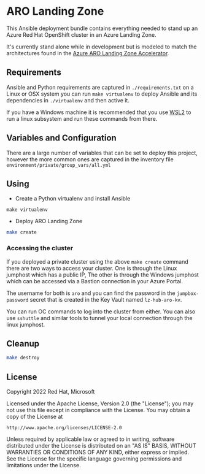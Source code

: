 # ARO Landing Zone

This Ansible deployment bundle contains everything needed to stand up an Azure Red Hat OpenShift cluster in an Azure Landing Zone.

It's currently stand alone while in development but is modeled to match the architectures found in the [Azure ARO Landing Zone Accelerator](https://github.com/Azure/ARO-Landing-Zone-Accelerator).

## Requirements

Ansible and Python requirements are captured in `./requirements.txt` on a Linux or OSX system you can run `make virtualenv` to deploy Ansible and its dependencies in `./virtualenv` and then active it.

If you have a Windows machine it is recommended that you use [WSL2](https://learn.microsoft.com/en-us/windows/wsl/install) to run a linux subsystem and run these commands from there.

## Variables and Configuration

There are a large number of variables that can be set to deploy this project, however the more common ones are captured in the inventory file `environment/private/group_vars/all.yml`

## Using

* Create a Python virtualenv and install Ansible

```
make virtualenv
```

* Deploy ARO Landing Zone

```bash
make create
```

### Accessing the cluster

If you deployed a private cluster using the above `make create` command there are two ways to access your cluster. One is through the Linux jumphost which has a public IP, The other is through the Windows jumphost which can be accessed via a Bastion connection in your Azure Portal.

The username for both is `aro` and you can find the password in the `jumpbox-password` secret that is created in the Key Vault named `lz-hub-aro-kv`.

You can run OC commands to log into the cluster from either. You can also use `sshuttle` and similar tools to tunnel your local connection through the linux jumphost.

## Cleanup

```bash
make destroy
```

## License

Copyright 2022 Red Hat, Microsoft

Licensed under the Apache License, Version 2.0 (the "License");
you may not use this file except in compliance with the License.
You may obtain a copy of the License at

    http://www.apache.org/licenses/LICENSE-2.0

Unless required by applicable law or agreed to in writing, software
distributed under the License is distributed on an "AS IS" BASIS,
WITHOUT WARRANTIES OR CONDITIONS OF ANY KIND, either express or implied.
See the License for the specific language governing permissions and
limitations under the License.
